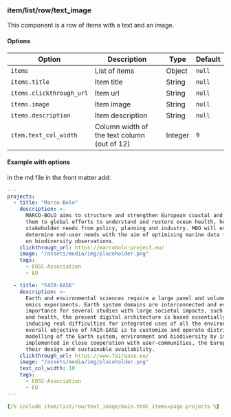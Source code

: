 ### item/list/row/text_image

This component is a row of items with a text and an image.

#### Options

| Option | Description | Type | Default |
| ------ | ----------- | ---- | ------- |
| `items` | List of items | Object | `null` |
| `items.title` | Item title | String | `null` |
| `items.clickthrough_url` | Item url | String | `null` |
| `items.image` | Item image | String | `null` |
| `items.description` | Item description | String | `null` |
| `item.text_col_width` | Column width of the text column (out of 12) | Integer | `9` |


#### Example with options

in the md file in the front matter add:

```yml
---
projects:
  - title: "Marco-Bolo"
    description: >-
      MARCO-BOLO aims to structure and strengthen European coastal and marine biodiversity observation capabilities, linking 
      them to global efforts to understand and restore ocean health, hence ensuring that outputs respond to explicit 
      stakeholder needs from policy, planning and industry. MBO will establish and engage with a Community of Practice to 
      determine end-user needs with the aim of optimising marine data flows, knowledge uptake, and improving governance based 
      on biodiversity observations.
    clickthrough_url: https://marcobolo-project.eu/
    image: "/assets/media/img/placeholder.png"
    tags:
      - EOSC-Association
      - EU

  - title: "FAIR-EASE"
    description: >-
      Earth and environmental sciences require a large panel and volume of data from satellite, in-situ observations, models, 
      omics experiments. Earth system domains are interconnected and even if interfaces between domains appear of primary 
      importance for several studies with large societal impacts, such as climate change, agriculture and food, human safety 
      and health, the present digital architecture is based essentially on distributed and domain-dependent data repositories 
      inducing real difficulties for integrated uses of all the environmental data. To go beyond this state-of-the-art, the 
      overall objective of FAIR-EASE is to customize and operate distributed and integrated services for observation and 
      modelling of the Earth system, environment and biodiversity by improving the TRL of their different components 
      implemented in close cooperation with user-communities, the European Open Science Cloud and research infrastructures in 
      their design and sustainable availability.
    clickthrough_url: https://www.fairease.eu/
    image: "/assets/media/img/placeholder.png"
    text_col_width: 10
    tags:
      - EOSC-Association
      - EU
---

{/% include item/list/row/text_image/main.html items=page.projects %}
```